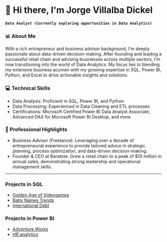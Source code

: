 # 👋 Hi there, I'm Jorge Villalba Dickel

**`Data Analyst (Currently exploring opportunities in Data Analytics)`**

### 📊 About Me
With a rich entrepreneur and business advisor background, I'm deeply passionate about data-driven decision-making. After founding and leading a successful retail chain and advising businesses across multiple sectors, I'm now transitioning into the world of Data Analytics. My focus lies in blending my extensive business acumen with my growing expertise in SQL, Power BI, Python, and Excel to drive actionable insights and solutions.

### 💻 Technical Skills
- Data Analysis: Proficient in SQL, Power BI, and Python
- Data Processing: Experienced in Data Cleaning and ETL processes
- Certifications: Microsoft Certified Power BI Data Analyst Associate, Advanced DAX for Microsoft Power BI Desktop, and more

### 🌟 Professional Highlights
- Business Advisor (Freelance): Leveraging over a decade of entrepreneurial experience to provide tailored advice in strategic planning, process optimization, and data-driven decision-making.
- Founder & CEO at Baratote: Grew a retail chain to a peak of $10 million in annual sales, demonstrating strong leadership and operational management skills.

---
### Projects in SQL
- [Golden Age of Videogames](https://github.com/jvillalbadickel/golden_age_videogames/blob/main/golden_age_videogames.sql)
- [Baby Names Trends](https://github.com/jvillalbadickel/babynames_trend/blob/main/baby_names.sql)
- [International Debt](https://github.com/jvillalbadickel/international_debt/blob/main/international_debt.sql)

### Projects in Power BI
- [Adventure Works](https://app.powerbi.com/view?r=eyJrIjoiMjhkYjE1ZDktZDJjYS00MzkzLWJmYzAtNjJhMjJhOGE0MmNiIiwidCI6IjMxMTEyZTNkLWFlNzMtNDE5OC1hYjI0LTRkNDg0MjllNThjMyIsImMiOjR9&pageName=ReportSection)
- [HR analytics](https://app.powerbi.com/view?r=eyJrIjoiODFiOTFhMzctYzUyOS00NWE5LThmOTQtMzAzM2E3ZTU3MGFhIiwidCI6IjMxMTEyZTNkLWFlNzMtNDE5OC1hYjI0LTRkNDg0MjllNThjMyIsImMiOjR9&pageName=ReportSection)


<!---
jvillalbadickel/jvillalbadickel is a ✨ special ✨ repository because its `README.md` (this file) appears on your GitHub profile.
You can click the Preview link to take a look at your changes.
--->
